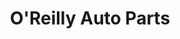 ---
title: "O'Reilly Auto Parts"
url: /phoenix/oreilly-auto-parts-east-chandler-boulevard/
shop: car parts
---